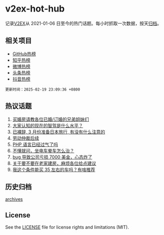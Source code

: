 # v2ex-hot-hub

 记录[V2EX](https://www.v2ex.com/)从 2021-01-06 日至今的热门话题。每小时抓取一次数据，按天[归档](archives)。
 
 ## 相关项目

- [GitHub热榜](https://github.com/snaildev/github-hot-hub)
- [知乎热榜](https://github.com/snaildev/zhihu-hot-hub)
- [微博热榜](https://github.com/snaildev/weibo-hot-hub)
- [头条热榜](https://github.com/snaildev/toutiao-hot-hub)
- [抖音热榜](https://github.com/snaildev/douyin-hot-hub)


 `更新时间：2025-02-19 23:09:36 +0800`

## 热议话题

1. [买婚房请教各位已婚/订婚的兄弟姐妹们](https://www.v2ex.com/t/1112598)
1. [大家认知的现在的智驾是什么水平？](https://www.v2ex.com/t/1112482)
1. [已裸辞, 3 月份准备日本旅行, 有没有什么注意的](https://www.v2ex.com/t/1112547)
1. [劳动仲裁后续](https://www.v2ex.com/t/1112464)
1. [PHP 语言已经过气了吗](https://www.v2ex.com/t/1112469)
1. [不懂就问，坐电车晕车怎么治？](https://www.v2ex.com/t/1112490)
1. [bug 导致公司亏损 7000 美金，心态炸了](https://www.v2ex.com/t/1112695)
1. [关于要不要在老家建房，麻烦各位给点建议](https://www.v2ex.com/t/1112677)
1. [我这个条件能买 35 左右的车吗？有啥推荐](https://www.v2ex.com/t/1112539)

## 历史归档

[archives](archives)

## License

See the [LICENSE](LICENSE) file for license rights and limitations (MIT).
